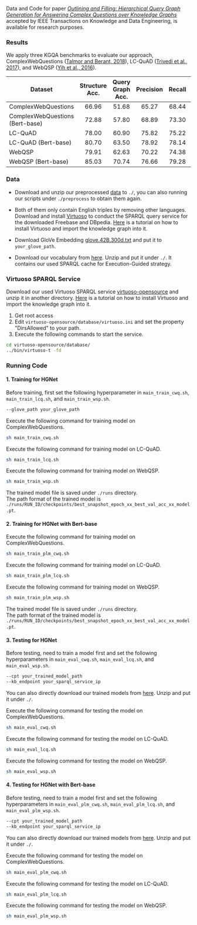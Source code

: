 Data and Code for paper [*Outlining and Filling: Hierarchical Query Graph Generation for Answering Complex Questions over Knowledge Graphs*](https://arxiv.org/abs/2111.00732) accepted by IEEE Transactions on Knowledge and Data Engineering, is available for research purposes.

### Results
We apply three KGQA benchmarks to evaluate our approach, ComplexWebQuestions ([Talmor and Berant, 2018](https://aclanthology.org/N18-1059.pdf)), LC-QuAD ([Trivedi et al., 2017](https://link.springer.com/chapter/10.1007/978-3-319-68204-4_22)), and WebQSP ([Yih et al., 2016](https://aclanthology.org/P16-2033/)).

| **Dataset**         | Structure Acc. | Query Graph Acc.|  Precision | Recall | F1-score | Hit@1 |
| ------------------- | :------------: | :-------------: | :--------: | :----: | :------: | :---: |
|ComplexWebQuestions  |  66.96         | 51.68           | 65.27      | 68.44  |  64.95   | 65.25 |
|ComplexWebQuestions (Bert-base)  |  72.88        | 57.80           | 68.89      | 73.30  |  68.88   | 68.80 |
|LC-QuAD              |  78.00         | 60.90           | 75.82      | 75.22  |  75.10   | 76.00 |
|LC-QuAD (Bert-base)          |  80.70         | 63.50           | 78.92      | 78.14  |  78.13   | 78.70 |
|WebQSP               |  79.91         | 62.63           | 70.22      | 74.38  |  70.61   | 70.37 |
|WebQSP (Bert-base)              |  85.03         | 70.74           | 76.66      | 79.28  |  76.62   | 76.92 |




### Data
* Download and unzip our preprocessed [data](https://1drv.ms/u/s!AjOOZxoN9FBQgQ5zAKdzO06ghJlP?e=vIsvzz) to `./`, you can also running our scripts under `./preprocess` to obtain them again.
  
* Both of them only contain English triples by removing other languages. Download and install [Virtuoso](https://virtuoso.openlinksw.com) to conduct the SPARQL query service for the downloaded Freebase and DBpedia. [Here](https://joernhees.de/blog/2015/11/23/setting-up-a-linked-data-mirror-from-rdf-dumps-dbpedia-2015-04-freebase-wikidata-linkedgeodata-with-virtuoso-7-2-1-and-docker-optional/) is a tutorial on how to install Virtuoso and import the knowledge graph into it.

* Download GloVe Embedding [glove.42B.300d.txt](http://nlp.stanford.edu/data/glove.42B.300d.zip) and put it to `your_glove_path`.

* Download our vocabulary from [here](https://1drv.ms/u/s!AjOOZxoN9FBQgQ-iIJMRDYgMeLpg?e=AOxfgs). Unzip and put it under `./`. It contains our used SPARQL cache for Execution-Guided strategy.

### Virtuoso SPARQL Service

Download our used Virtuoso SPARQL service [virtuoso-opensource](https://1drv.ms/u/s!AjOOZxoN9FBQgQ1VXpmcQ6XTb5aJ?e=6TLp78) and unzip it in another directory. [Here](https://joernhees.de/blog/2015/11/23/setting-up-a-linked-data-mirror-from-rdf-dumps-dbpedia-2015-04-freebase-wikidata-linkedgeodata-with-virtuoso-7-2-1-and-docker-optional/) is a tutorial on how to install Virtuoso and import the knowledge graph into it. 

1. Get root access
2. Edit `virtuoso-opensource/database/virtuoso.ini` and set the property "DirsAllowed" to your path.
3. Execute the following commands to start the service.
```bash
cd virtuoso-opensource/database/
../bin/virtuoso-t -fd
```

### Running Code

#### 1. Training for HGNet
Before training, first set the following hyperparameter in `main_train_cwq.sh`, `main_train_lcq.sh`, and `main_train_wsp.sh`.
```bash
--glove_path your_glove_path
```

Execute the following command for training model on ComplexWebQuestions.
```bash
sh main_train_cwq.sh
```
Execute the following command for training model on LC-QuAD.
```bash
sh main_train_lcq.sh
```
Execute the following command for training model on WebQSP.
```bash
sh main_train_wsp.sh
```
The trained model file is saved under `./runs` directory.  
The path format of the trained model is `./runs/RUN_ID/checkpoints/best_snapshot_epoch_xx_best_val_acc_xx_model.pt`.

#### 2. Training for HGNet with Bert-base

Execute the following command for training model on ComplexWebQuestions.
```bash
sh main_train_plm_cwq.sh
```
Execute the following command for training model on LC-QuAD.
```bash
sh main_train_plm_lcq.sh
```
Execute the following command for training model on WebQSP.
```bash
sh main_train_plm_wsp.sh
```
The trained model file is saved under `./runs` directory.  
The path format of the trained model is `./runs/RUN_ID/checkpoints/best_snapshot_epoch_xx_best_val_acc_xx_model.pt`.

#### 3. Testing for HGNet
Before testing, need to train a model first and set the following hyperparameters in `main_eval_cwq.sh`, `main_eval_lcq.sh`, and `main_eval_wsp.sh`.
```bash
--cpt your_trained_model_path
--kb_endpoint your_sparql_service_ip
```
You can also directly download our trained models from [here](https://1drv.ms/u/s!AjOOZxoN9FBQgQyGJE12dAGbjuYl?e=RTMUrs). Unzip and put it under `./`.

Execute the following command for testing the model on ComplexWebQuestions.
```bash
sh main_eval_cwq.sh
```
Execute the following command for testing the model on 
LC-QuAD.
```bash
sh main_eval_lcq.sh
```
Execute the following command for testing the model on WebQSP.
```bash
sh main_eval_wsp.sh
```

#### 4. Testing for HGNet with Bert-base
Before testing, need to train a model first and set the following hyperparameters in `main_eval_plm_cwq.sh`, `main_eval_plm_lcq.sh`, and `main_eval_plm_wsp.sh`.
```bash
--cpt your_trained_model_path
--kb_endpoint your_sparql_service_ip
```
You can also directly download our trained models from [here](https://1drv.ms/u/s!AjOOZxoN9FBQgQyGJE12dAGbjuYl?e=RTMUrs). Unzip and put it under `./`.

Execute the following command for testing the model on ComplexWebQuestions.
```bash
sh main_eval_plm_cwq.sh
```
Execute the following command for testing the model on 
LC-QuAD.
```bash
sh main_eval_plm_lcq.sh
```
Execute the following command for testing the model on WebQSP.
```bash
sh main_eval_plm_wsp.sh
```
